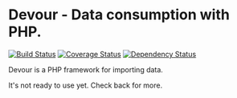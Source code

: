Devour - Data consumption with PHP.
===================================

[![Build Status](https://travis-ci.org/twistor/devour.png?branch=master)](https://travis-ci.org/twistor/devour)
[![Coverage Status](https://coveralls.io/repos/twistor/devour/badge.png)](https://coveralls.io/r/twistor/devour)
[![Dependency Status](https://www.versioneye.com/user/projects/52d10396ec1375589d00005e/badge.png)](https://www.versioneye.com/user/projects/52d10396ec1375589d00005e)

Devour is a PHP framework for importing data.

It's not ready to use yet. Check back for more.
